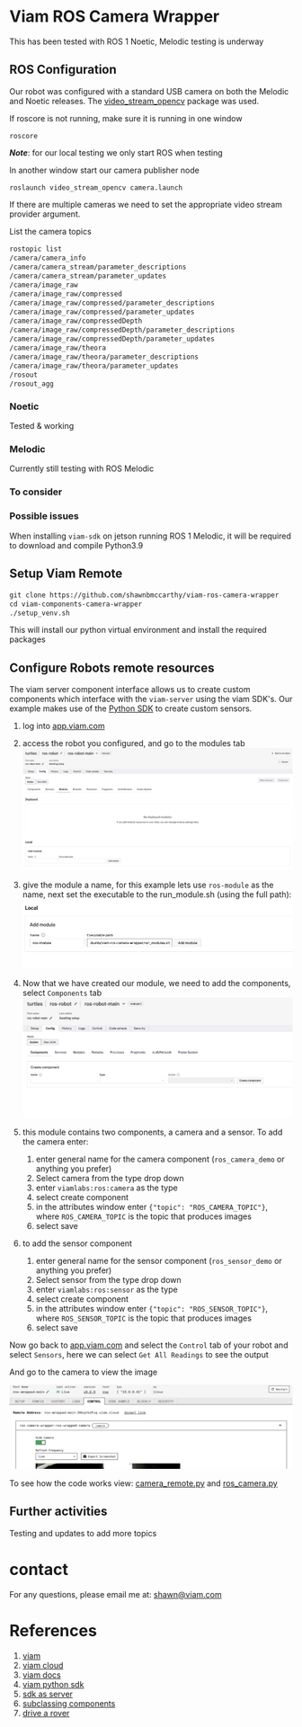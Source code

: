 # Viam ROS Camera Wrapper

This has been tested with ROS 1 Noetic, Melodic testing is underway

## ROS Configuration

Our robot was configured with a standard USB camera on both the Melodic and Noetic releases. The [video_stream_opencv](http://wiki.ros.org/video_stream_opencv)
package was used.

If roscore is not running, make sure it is running in one window
```shell
roscore
```
***Note***: for our local testing we only start ROS when testing

In another window start our camera publisher node
```shell
roslaunch video_stream_opencv camera.launch
```
If there are multiple cameras we need to set the appropriate video stream provider argument.

List the camera topics
```shell
rostopic list 
/camera/camera_info
/camera/camera_stream/parameter_descriptions
/camera/camera_stream/parameter_updates
/camera/image_raw
/camera/image_raw/compressed
/camera/image_raw/compressed/parameter_descriptions
/camera/image_raw/compressed/parameter_updates
/camera/image_raw/compressedDepth
/camera/image_raw/compressedDepth/parameter_descriptions
/camera/image_raw/compressedDepth/parameter_updates
/camera/image_raw/theora
/camera/image_raw/theora/parameter_descriptions
/camera/image_raw/theora/parameter_updates
/rosout
/rosout_agg
```
### Noetic

Tested & working

### Melodic

Currently still testing with ROS Melodic

### To consider


### Possible issues
When installing `viam-sdk` on jetson running ROS 1 Melodic, it will be required to download and compile Python3.9

## Setup Viam Remote

```shell
git clone https://github.com/shawnbmccarthy/viam-ros-camera-wrapper
cd viam-components-camera-wrapper
./setup_venv.sh
```
This will install our python virtual environment and install the required packages

## Configure Robots remote resources

The viam server component interface allows us to create custom components which interface 
with the `viam-server` using the viam SDK's. Our example makes use of the [Python SDK](https://python.viam.dev/)
to create custom sensors.



1. log into [app.viam.com](https://app.viam.com)
2. access the robot you configured, and go to the modules tab
![module.png](images%2Fmodule.png)

3. give the module a name, for this example lets use `ros-module` as the name, next set the executable to the run_module.sh (using the full path):
![module_2.png](images%2Fmodule_2.png)

4. Now that we have created our module, we need to add the components, select `Components` tab
![components.png](images/components.png)

5. this module contains two components, a camera and a sensor. To add the camera enter:
   1. enter general name for the camera component (`ros_camera_demo` or anything you prefer)
   2. Select camera from the type drop down
   3. enter `viamlabs:ros:camera` as the type
   4. select create component
   5. in the attributes window enter `{"topic": "ROS_CAMERA_TOPIC"}`, where `ROS_CAMERA_TOPIC` is the topic that produces images
   6. select save
6. to add the sensor component
   1. enter general name for the sensor component (`ros_sensor_demo` or anything you prefer)
   2. Select sensor from the type drop down
   3. enter `viamlabs:ros:sensor` as the type
   4. select create component
   5. in the attributes window enter `{"topic": "ROS_SENSOR_TOPIC"}`, where `ROS_SENSOR_TOPIC` is the topic that produces images
   6. select save


Now go back to [app.viam.com](https://app.viam.com) and select the `Control` tab of your robot and select `Sensors`, 
here we can select `Get All Readings` to see the output

And go to the camera to view the image

![control.png](images%2Fcontrol.png)

To see how the code works view: [camera_remote.py](camera_remote.py) and [ros_camera.py](ros_camera.py)

## Further activities
Testing and updates to add more topics

# contact

For any questions, please email me at: [shawn@viam.com](mailto:shawn@viam.com)

# References
1. [viam](https://viam.com)
1. [viam cloud](https://app.viam.com)
1. [viam docs](https://docs.viam.com)
1. [viam python sdk](https://python.viam.dev)
1. [sdk as server](https://docs.viam.com/product-overviews/sdk-as-server/)
1. [subclassing components](https://python.viam.dev/examples/example.html#subclass-a-component)
1. [drive a rover](https://www.viam.com/resources/try-viam)
